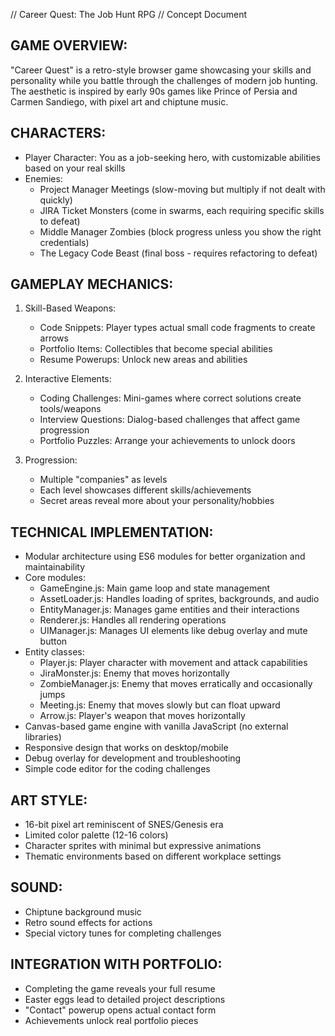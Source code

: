 // Career Quest: The Job Hunt RPG
// Concept Document

GAME OVERVIEW:
-------------
"Career Quest" is a retro-style browser game showcasing your skills and personality
while you battle through the challenges of modern job hunting. The aesthetic is inspired
by early 90s games like Prince of Persia and Carmen Sandiego, with pixel art and
chiptune music.

CHARACTERS:
----------
- Player Character: You as a job-seeking hero, with customizable abilities based on your real skills
- Enemies:
  * Project Manager Meetings (slow-moving but multiply if not dealt with quickly)
  * JIRA Ticket Monsters (come in swarms, each requiring specific skills to defeat)
  * Middle Manager Zombies (block progress unless you show the right credentials)
  * The Legacy Code Beast (final boss - requires refactoring to defeat)

GAMEPLAY MECHANICS:
-----------------
1. Skill-Based Weapons:
   - Code Snippets: Player types actual small code fragments to create arrows
   - Portfolio Items: Collectibles that become special abilities
   - Resume Powerups: Unlock new areas and abilities

2. Interactive Elements:
   - Coding Challenges: Mini-games where correct solutions create tools/weapons
   - Interview Questions: Dialog-based challenges that affect game progression
   - Portfolio Puzzles: Arrange your achievements to unlock doors

3. Progression:
   - Multiple "companies" as levels
   - Each level showcases different skills/achievements
   - Secret areas reveal more about your personality/hobbies

TECHNICAL IMPLEMENTATION:
-----------------------
- Modular architecture using ES6 modules for better organization and maintainability
- Core modules:
  * GameEngine.js: Main game loop and state management
  * AssetLoader.js: Handles loading of sprites, backgrounds, and audio
  * EntityManager.js: Manages game entities and their interactions
  * Renderer.js: Handles all rendering operations
  * UIManager.js: Manages UI elements like debug overlay and mute button
- Entity classes:
  * Player.js: Player character with movement and attack capabilities
  * JiraMonster.js: Enemy that moves horizontally
  * ZombieManager.js: Enemy that moves erratically and occasionally jumps
  * Meeting.js: Enemy that moves slowly but can float upward
  * Arrow.js: Player's weapon that moves horizontally
- Canvas-based game engine with vanilla JavaScript (no external libraries)
- Responsive design that works on desktop/mobile
- Debug overlay for development and troubleshooting
- Simple code editor for the coding challenges

ART STYLE:
---------
- 16-bit pixel art reminiscent of SNES/Genesis era
- Limited color palette (12-16 colors)
- Character sprites with minimal but expressive animations
- Thematic environments based on different workplace settings

SOUND:
-----
- Chiptune background music
- Retro sound effects for actions
- Special victory tunes for completing challenges

INTEGRATION WITH PORTFOLIO:
-------------------------
- Completing the game reveals your full resume
- Easter eggs lead to detailed project descriptions
- "Contact" powerup opens actual contact form
- Achievements unlock real portfolio pieces